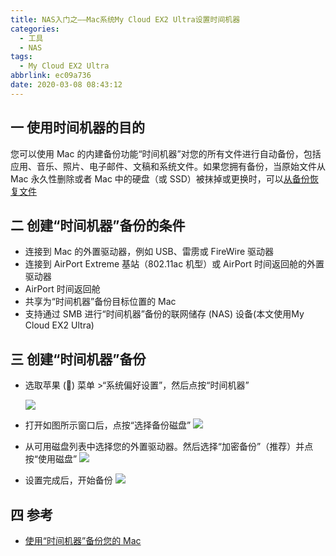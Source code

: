 ```yaml
---
title: NAS入门之——Mac系统My Cloud EX2 Ultra设置时间机器
categories:
  - 工具
  - NAS
tags:
  - My Cloud EX2 Ultra
abbrlink: ec09a736
date: 2020-03-08 08:43:12
---
```

## 一 使用时间机器的目的

您可以使用 Mac 的内建备份功能“时间机器”对您的所有文件进行自动备份，包括应用、音乐、照片、电子邮件、文稿和系统文件。如果您拥有备份，当原始文件从 Mac 永久性删除或者 Mac 中的硬盘（或 SSD）被抹掉或更换时，可以[从备份恢复文件](https://support.apple.com/zh-cn/HT203981)

<!--more-->

## 二 创建“时间机器”备份的条件

- 连接到 Mac 的外置驱动器，例如 USB、雷雳或 FireWire 驱动器
- 连接到 AirPort Extreme 基站（802.11ac 机型）或 AirPort 时间返回舱的外置驱动器
- AirPort 时间返回舱
- 共享为“时间机器”备份目标位置的 Mac
- 支持通过 SMB 进行“时间机器”备份的联网储存 (NAS) 设备(本文使用My Cloud EX2 Ultra)

## 三 创建“时间机器”备份

* 选取苹果 () 菜单 >“系统偏好设置”，然后点按“时间机器” 

  ![][1]
* 打开如图所示窗口后，点按“选择备份磁盘”
	![][2]
* 从可用磁盘列表中选择您的外置驱动器。然后选择“加密备份”（推荐）并点按“使用磁盘”
	![][3]
* 设置完成后，开始备份
	![][4]

## 四 参考
* [使用“时间机器”备份您的 Mac][11]


[1]:https://raw.githubusercontent.com/PGzxc/images/master/2020/nas-mycloudex2-ultra-open.png
[2]:https://raw.githubusercontent.com/PGzxc/images/master/2020/nas-mycloudex2-ultra-timebackup-click.png
[3]:https://raw.githubusercontent.com/PGzxc/images/master/2020/nas-mycloudex2-ultra-disk-choice.png
[4]:https://raw.githubusercontent.com/PGzxc/images/master/2020/nas-mycloudex2-ultra-setup-finish.png

[11]:https://support.apple.com/zh-cn/HT201250